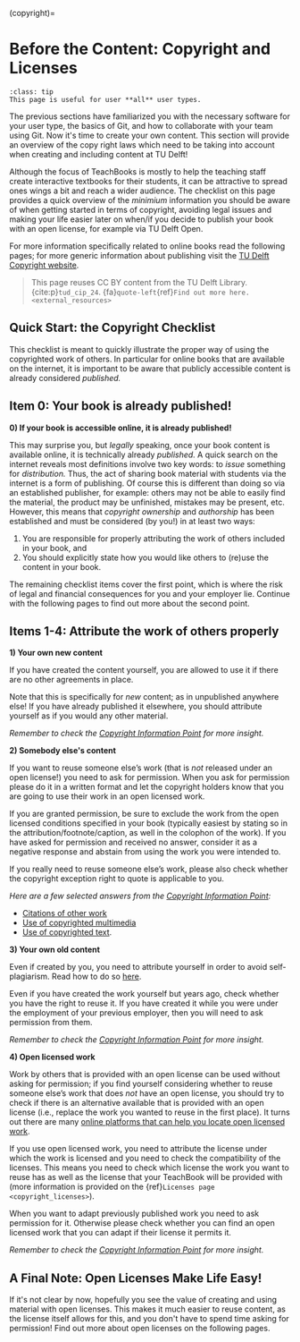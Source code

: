 (copyright)=
# Before the Content: Copyright and Licenses

```{admonition} User types
:class: tip
This page is useful for user **all** user types.
```

The previous sections have familiarized you with the necessary software for your user type, the basics of Git, and how to collaborate with your team using Git.  Now it's time to create your own content. This section will provide an overview of the copy right laws which need to be taking into account when creating and including content at TU Delft!

Although the focus of TeachBooks is mostly to help the teaching staff create interactive textbooks for their students, it can be attractive to spread ones wings a bit and reach a wider audience. The checklist on this page provides a quick overview of the _minimium_ information you should be aware of when getting started in terms of copyright, avoiding legal issues and making your life easier later on when/if you decide to publish your book with an open license, for example via TU Delft Open.

For more information specifically related to online books read the following pages; for more generic information about publishing visit the [TU Delft Copyright website](https://www.tudelft.nl/library/support/copyright).

> This page reuses CC BY content from the TU Delft Library. {cite:p}`tud_cip_24`. {fa}`quote-left`{ref}`Find out more here.<external_resources>`

## Quick Start: the Copyright Checklist

This checklist is meant to quickly illustrate the proper way of using the copyrighted work of others. In particular for online books that are available on the internet, it is important to be aware that publicly accessible content is already considered _published._

## Item 0: Your book is already published!

**0) If your book is accessible online, it is already published!**

This may surprise you, but _legally_ speaking, once your book content is available online, it is technically already _published._ A quick search on the internet reveals most definitions involve two key words: to _issue_ something for _distribution._ Thus, the act of sharing book material with students via the internet is a form of publishing. Of course this is different than doing so via an established publisher, for example: others may not be able to easily find the material, the product may be unfinished, mistakes may be present, etc. However, this means that _copyright ownership_ and _authorship_ has been established and must be considered (by you!) in at least two ways:

1. You are responsible for properly attributing the work of others included in your book, and
2. You should explicitly state how you would like others to (re)use the content in your book.

The remaining checklist items cover the first point, which is where the risk of legal and financial consequences for you and your employer lie. Continue with the following pages to find out more about the second point.

## Items 1-4: Attribute the work of others properly

**1) Your own new content**
    
If you have created the content yourself, you are allowed to use it if there are no other agreements in place.

Note that this is specifically for _new_ content; as in unpublished anywhere else! If you have already published it elsewhere, you should attribute yourself as if you would any other material.

_Remember to check the [Copyright Information Point](https://www.tudelft.nl/library/support/copyright) for more insight._ 

**2) Somebody else's content**

If you want to reuse someone else’s work (that is _not_ released under an open license!) you need to ask for permission. When you ask for permission please do it in a written format and let the copyright holders know that you are going to use their work in an open licensed work. 

If you are granted permission, be sure to exclude the work from the open licensed conditions specified in your book (typically easiest by stating so in the attribution/footnote/caption, as well in the colophon of the work). If you have asked for permission and received no answer, consider it as a negative response and abstain from using the work you were intended to.

If you really need to reuse someone else’s work, please also check whether the copyright exception right to quote is applicable to you.
 
_Here are a few selected answers from the [Copyright Information Point](https://www.tudelft.nl/library/support/copyright):_ 
- [Citations of other work](https://www.tudelft.nl/library/support/copyright/researcher-copyright-answers#c1131017)
- [Use of copyrighted multimedia](https://www.tudelft.nl/library/support/copyright/researcher-copyright-answers#c1131031)
- [Use of copyrighted text](https://www.tudelft.nl/library/support/copyright/researcher-copyright-answers#c1131032).

**3) Your own old content**

Even if created by you, you need to attribute yourself in order to avoid self-plagiarism. Read how to do so [here](https://www.tudelft.nl/library/support/copyright/researcher-copyright-answers#c1131032).

Even if you have created the work yourself but years ago, check whether you have the right to reuse it. If you have created it while you were under the employment of your previous employer, then you will need to ask permission from them. 

_Remember to check the [Copyright Information Point](https://www.tudelft.nl/library/support/copyright) for more insight._ 

**4) Open licensed work**

Work by others that is provided with an open license can be used without asking for permission; if you find yourself considering whether to reuse someone else’s work that does _not_ have an open license, you should try to check if there is an alternative available that is provided with an open license (i.e., replace the work you wanted to reuse in the first place). It turns out there are many [online platforms that can help you locate open licensed work](https://www.tudelft.nl/en/library/collections/open-educational-resources).

If you use open licensed work, you need to attribute the license under which the work is licensed and you need to check the compatibility of the licenses. This means you need to check which license the work you want to reuse has as well as the license that your TeachBook will be provided with (more information is provided on the {ref}`Licenses page <copyright_licenses>`).

When you want to adapt previously published work you need to ask permission for it. Otherwise please check whether you can find an open licensed work that you can adapt if their license it permits it.

_Remember to check the [Copyright Information Point](https://www.tudelft.nl/library/support/copyright) for more insight._ 

## A Final Note: Open Licenses Make Life Easy!

If it's not clear by now, hopefully you see the value of creating and using material with open licenses. This makes it much easier to reuse content, as the license itself allows for this, and you don't have to spend time asking for permission! Find out more about open licenses on the following pages.